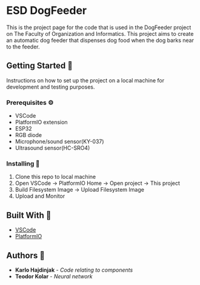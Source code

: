 # ESD DogFeeder 

This is the project page for the code that is used in the DogFeeder project on The Faculty of Organization and Informatics. This project aims to create an automatic dog feeder that dispenses dog food when the dog barks near to the feeder.  

## Getting Started :dog:

Instructions on how to set up the project on a local machine for development and testing purposes.

### Prerequisites :gear:

- VSCode 
- PlatformIO extension
- ESP32
- RGB diode
- Microphone/sound sensor(KY-037) 
- Ultrasound sensor(HC-SRO4)

### Installing :wrench:

1. Clone this repo to local machine
2. Open VSCode -> PlatformIO Home -> Open project -> This project
3. Build Filesystem Image -> Upload Filesystem Image
4. Upload and Monitor


## Built With :hammer:

* [VSCode](https://code.visualstudio.com/)
* [PlatformIO](https://platformio.org/)


## Authors :busts_in_silhouette:

* **Karlo Hajdinjak** - *Code relating to components*
* **Teodor Kolar** - *Neural network*


